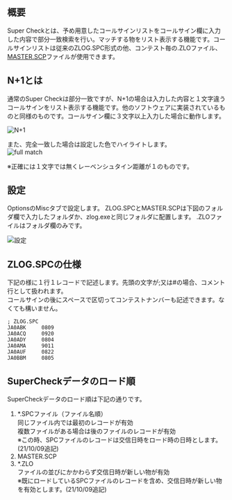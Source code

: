 ## 概要

Super Checkとは、予め用意したコールサインリストをコールサイン欄に入力した内容で部分一致検索を行い。マッチする物をリスト表示する機能です。コールサインリストは従来のZLOG.SPC形式の他、コンテスト毎の.ZLOファイル、[MASTER.SCP](http://www.supercheckpartial.com/MASTER.SCP)ファイルが使用できます。

## N+1とは

通常のSuper Checkは部分一致ですが、N+1の場合は入力した内容と１文字違うコールサインをリスト表示する機能です。他のソフトウェアに実装されているものと同様のものです。コールサイン欄に３文字以上入力した場合に動作します。

![N+1](https://raw.githubusercontent.com/jr8ppg/zLog/images/Nplus1.png)

また、完全一致した場合は設定した色でハイライトします。  
![full match](https://raw.githubusercontent.com/jr8ppg/zLog/images/nplus1_4.png)

※正確には１文字では無くレーベンシュタイン距離が１のものです。

## 設定

OptionsのMiscタブで設定します。
ZLOG.SPCとMASTER.SCPは下図のフォルダ欄で入力したフォルダか、zlog.exeと同じフォルダに配置します。 
.ZLOファイルはフォルダ欄のみです。

![設定](https://raw.githubusercontent.com/jr8ppg/zLog/images/spcsetting.png)

## ZLOG.SPCの仕様

下記の様に１行１レコードで記述します。先頭の文字が;又は#の場合、コメント行として扱われます。  
コールサインの後にスペースで区切ってコンテストナンバーも記述できます。なくても構いません。

~~~
; ZLOG.SPC
JA0ABK     0809
JA0ACQ     0920
JA0ADY     0804
JA0AMA     9011
JA0AUF     0822
JA0BBM     0805
~~~

## SuperCheckデータのロード順

SuperCheckデータのロード順は下記の通りです。
1. *.SPCファイル（ファイル名順）  
同じファイル内では最初のレコードが有効  
複数ファイルがある場合は後のファイルのレコードが有効  
※この時、SPCファイルのレコードは交信日時をロード時の日時とします。(21/10/09追記)
1. MASTER.SCP
1. *.ZLO  
ファイルの並びにかかわらず交信日時が新しい物が有効  
※既にロードしているSPCファイルのレコードを含め、交信日時が新しい物を有効とします。(21/10/09追記)


